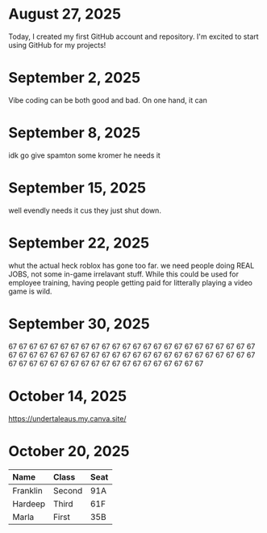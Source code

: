 # August 27, 2025 
Today, I created my first GitHub account and repository. I'm excited to start using GitHub for my projects!
# September 2, 2025 
Vibe coding can be both good and bad. On one hand, it can 
# September 8, 2025
idk go give spamton some kromer he needs it
# September 15, 2025
well evendly needs it cus they just shut down. 
# September 22, 2025
whut the actual heck roblox has gone too far. we need people doing REAL JOBS, not some in-game irrelavant stuff. While this could be used for employee training, having people getting paid for litterally playing a video game is wild.
# September 30, 2025
67 67 67 67 67 67 67 67 67 67 67 67 67 67 67 67 67 67 67 67 67 67 67 67 67 67 67 67 67 67 67 67 67 67 67 67 67 67 67 67 67 67 67 67 67 67 67 67 67 67 67 67 67 67 67 67 67 67 67 67 67 67 67 67 67 67 67
# October 14, 2025
https://undertaleaus.my.canva.site/
# October 20, 2025
| Name     | Class | Seat |
| :------- | :---- | :--- |
| Franklin |Second |  91A |
| Hardeep  |Third  |  61F |
| Marla    | First |  35B |
